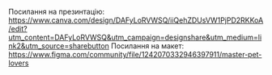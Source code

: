 Посилання на презинтацію: https://www.canva.com/design/DAFyLoRVWSQ/iiQehZDUsVW1PjPD2RKKoA/edit?utm_content=DAFyLoRVWSQ&utm_campaign=designshare&utm_medium=link2&utm_source=sharebutton
Посилання на макет: https://www.figma.com/community/file/1242070332946397911/master-pet-lovers